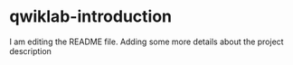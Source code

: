 # qwiklab-introduction
I am editing the README file. Adding some more details about the project description
